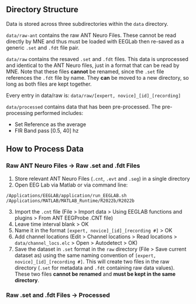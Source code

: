 ## Directory Structure
Data is stored across three subdirectories within the `data` directory.

`data/raw-ant` contains the raw ANT Neuro Files. These cannot be read directly by MNE and thus must be loaded with EEGLab then re-saved as a generic `.set` and `.fdt` file pair. 

`data/raw` contains the resaved `.set` and `.fdt` files. This data is unprocessed and identical to the ANT Neuro files, just in a format that can be read by MNE. Note that these files **cannot** be renamed, since the `.set` file references the `.fdt` file by name. They **can** be moved to a new directory, so long as both files are kept together.

Every entry in data/raw is:
`data/raw/[expert, novice]_[id]_[recording]`

`data/processed` contains data that has been pre-processed. The pre-processing performed includes:
* Set Reference as the average
* FIR Band pass [0.5, 40] hz

## How to Process Data

### Raw ANT Neuro Files -> Raw .set and .fdt Files
1) Store relevant ANT Neuro Files (`.cnt`, `.evt` and `.seg`) in a single directory
2) Open EEG Lab via Matlab or via command line:
``` 
/Applications/EEGLAB/application/run_EEGLAB.sh /Applications/MATLAB/MATLAB_Runtime/R2022b/R2022b
```
3) Import the `.cnt` file (File > Import data > Using EEGLAB functions and plugins > From ANT EEGProbe .CNT file) 
4) Leave time interval blank > OK
5) Name it in the format `[expert, novice]_[id]_[recording #]` > OK
6) Add channel locations (Edit > Channel locations > Read locations > `data/channel_locs.elc` > Open > Autodetect > OK)
7) Save the dataset in `.set` format in the `raw` directory (File > Save current dataset as) using the same naming convention of `[expert, novice]_[id]_[recording #]`. This will create two files in the raw directory (`.set` for metadata and `.fdt` containing raw data values). These two files **cannot be renamed** and **must be kept in the same directory**.


### Raw .set and .fdt Files -> Processed

